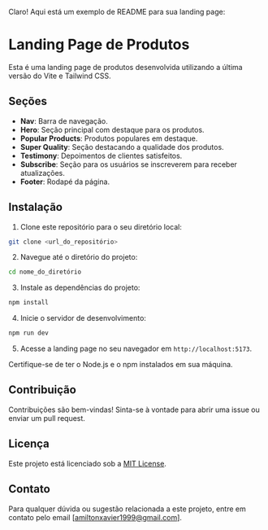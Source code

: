 Claro! Aqui está um exemplo de README para sua landing page:

# Landing Page de Produtos

Esta é uma landing page de produtos desenvolvida utilizando a última versão do Vite e Tailwind CSS.

## Seções

- **Nav**: Barra de navegação.
- **Hero**: Seção principal com destaque para os produtos.
- **Popular Products**: Produtos populares em destaque.
- **Super Quality**: Seção destacando a qualidade dos produtos.
- **Testimony**: Depoimentos de clientes satisfeitos.
- **Subscribe**: Seção para os usuários se inscreverem para receber atualizações.
- **Footer**: Rodapé da página.

## Instalação

1. Clone este repositório para o seu diretório local:

```bash
git clone <url_do_repositório>
```

2. Navegue até o diretório do projeto:

```bash
cd nome_do_diretório
```

3. Instale as dependências do projeto:

```bash
npm install
```

4. Inicie o servidor de desenvolvimento:

```bash
npm run dev
```

5. Acesse a landing page no seu navegador em `http://localhost:5173`.

Certifique-se de ter o Node.js e o npm instalados em sua máquina.

## Contribuição

Contribuições são bem-vindas! Sinta-se à vontade para abrir uma issue ou enviar um pull request.

## Licença

Este projeto está licenciado sob a [MIT License](https://opensource.org/licenses/MIT).

## Contato

Para qualquer dúvida ou sugestão relacionada a este projeto, entre em contato pelo email [amiltonxavier1999@gmail.com].

